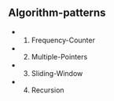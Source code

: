 ## Algorithm-patterns

- 1. Frequency-Counter
- 2. Multiple-Pointers
- 3. Sliding-Window
- 4. Recursion
